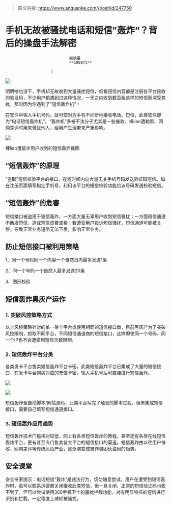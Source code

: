 > 原文链接: https://www.anquanke.com//post/id/247750 


# 手机无故被骚扰电话和短信”轰炸“？背后的操盘手法解密


                                阅读量   
                                **105071**
                            
                        |
                        
                                                                                    



[![](https://p5.ssl.qhimg.com/t01290bfa82b58e5c48.png)](https://p5.ssl.qhimg.com/t01290bfa82b58e5c48.png)



明明啥也没干，手机却无故收到大量骚扰短信，细看短信内容都是注册各平台接收的验证码，不少用户都遇到过这种情况，一天之内收到数百条这样的短信而深受其扰，那时因为你遇到了“短信轰炸机”！

在软件中输入手机号码，就可使对方手机不间断地接收电话、短信，此类软件即为“电话短信轰炸机”。“轰炸机”多被不法分子尤其是一些催收、裸liao遭勒索、网购差评时用来骚扰他人，给用户生活带来严重影响。

[![](https://p3.ssl.qhimg.com/t01429324dbab731a86.png)](https://p3.ssl.qhimg.com/t01429324dbab731a86.png)

裸liao遭敲诈用户收到的短信轰炸截图



## “短信轰炸”的原理

“盗取”短信校验平台的接口，在短时间内向大量无关手机号码发送验证码短信。如在注册页面填写指定手机号，利用该平台的短信校验功能给该号码发送校验短信。



## “短信轰炸”的危害

短信接口被盗用于短信轰炸，一方面大量无辜用户收到短信骚扰；一方面短信通道不断发短信，造成短信资费浪费；若遭受用户投诉短信骚扰，短信通道可能被关停，导致正常业务短信无法下发，影响正常业务。



## 防止短信接口被利用策略

1、同一个号码同一个内容一个自然日内最多发送1条

2、同一个号码一个自然人最多发送20条

3、图形校验



## 短信轰炸黑灰产运作

### 1. 突破风控策略方式

以上风控策略针对的单一某个平台或使用相同的短信接口商，目前黑灰产为了突破风控限制，抓取不同平台，不同短信通道商的短信接口，这样即使同一个号码、同一个IP也不会遭受到短信次数限制。

### 2. 短信轰炸平台分类

各类发卡平台售卖短信轰炸平台卡密，此类短信轰炸平台已集成了大量的短信接口，在发卡平台购买对应的充值卡密，输入手机号后可直接进行短信轰炸。

[![](https://p3.ssl.qhimg.com/t01484836b6d436cf1d.png)](https://p3.ssl.qhimg.com/t01484836b6d436cf1d.png)

[![](https://p2.ssl.qhimg.com/t016ab71cee71e87f2c.png)](https://p2.ssl.qhimg.com/t016ab71cee71e87f2c.png)

短信轰炸全自动脚本/网站源码，此类平台写完了触发的脚本过程，但未集成短信接口，需要自己填写短信通道接口。

### 3. 短信轰炸应用趋势

短信轰炸技术门槛相对较低，网上有各类短信轰炸的教程，甚至还有各类在线短信轰炸平台，更有甚至专门售卖各大平台的短信接口的渠道。短信轰炸由以往用户催收、网购差评等传统灰色产业，逐渐演变成被诈骗团伙滥用的趋势。



## 安全课堂

安全专家提示：电话短信“轰炸”是违法行为，切勿随意尝试。用户在遭受到短信轰炸时，虽可以联系运营商关闭接收此类短信，但一旦关闭，正常的短信验证码也收不到了。但可以尝试使用360手机卫士的骚扰拦截功能，对有明显特征的短信进行识别和拦截，一定程度上减轻被骚扰。
